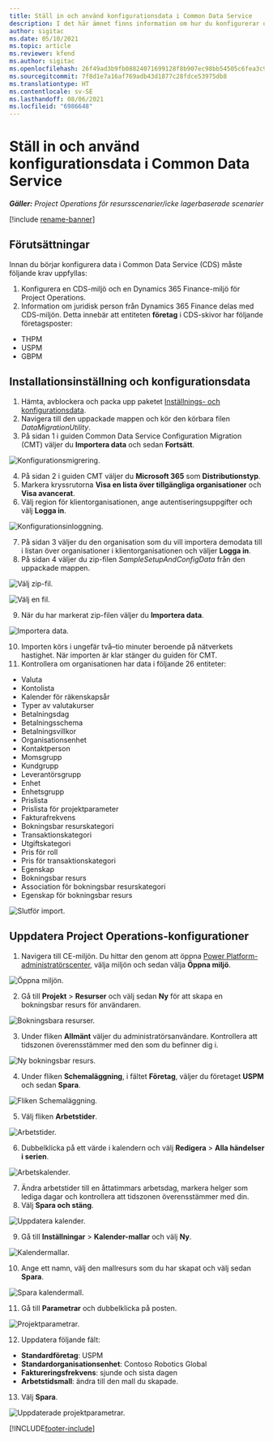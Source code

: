 ```yaml
---
title: Ställ in och använd konfigurationsdata i Common Data Service
description: I det här ämnet finns information om hur du konfigurerar och tillämpar konfigurationsdata i Project Operations.
author: sigitac
ms.date: 05/10/2021
ms.topic: article
ms.reviewer: kfend
ms.author: sigitac
ms.openlocfilehash: 26f49ad3b9fb08824071699128f8b907ec98bb54505c6fea3c97288cbaf31633
ms.sourcegitcommit: 7f8d1e7a16af769adb43d1877c28fdce53975db8
ms.translationtype: HT
ms.contentlocale: sv-SE
ms.lasthandoff: 08/06/2021
ms.locfileid: "6986648"
---
```

# <a name="set-up-and-apply-configuration-data-in-the-common-data-service"></a>Ställ in och använd konfigurationsdata i Common Data Service 

_**Gäller:** Project Operations för resursscenarier/icke lagerbaserade scenarier_

[!include [rename-banner](~/includes/cc-data-platform-banner.md)]

## <a name="prerequisites"></a>Förutsättningar

Innan du börjar konfigurera data i Common Data Service (CDS) måste följande krav uppfyllas:

1.  Konfigurera en CDS-miljö och en Dynamics 365 Finance-miljö för Project Operations.
2.  Information om juridisk person från Dynamics 365 Finance delas med CDS-miljön. Detta innebär att entiteten **företag** i CDS-skivor har följande företagsposter:
  - THPM
  - USPM
  - GBPM

## <a name="install-setup-and-configuration-data"></a>Installationsinställning och konfigurationsdata

1. Hämta, avblockera och packa upp paketet [Inställnings- och konfigurationsdata](https://download.microsoft.com/download/e/2/d/e2da6c98-d5dd-450c-aabe-fd6bf2ba374b/ProjOpsSampleSetupData-%20Integrated%20Latest.zip).
2. Navigera till den uppackade mappen och kör den körbara filen *DataMigrationUtility*.
3. På sidan 1 i guiden Common Data Service Configuration Migration (CMT) väljer du **Importera data** och sedan **Fortsätt**.

![Konfigurationsmigrering.](./media/1ConfigurationMigration.png)

4. På sidan 2 i guiden CMT väljer du **Microsoft 365** som **Distributionstyp**.
5. Markera kryssrutorna **Visa en lista över tillgängliga organisationer** och **Visa avancerat**.
6. Välj region för klientorganisationen, ange autentiseringsuppgifter och välj **Logga in**.

![Konfigurationsinloggning.](./media/2ConfigurationSignin.png)

7. På sidan 3 väljer du den organisation som du vill importera demodata till i listan över organisationer i klientorganisationen och väljer **Logga in**.
8. På sidan 4 väljer du zip-filen *SampleSetupAndConfigData* från den uppackade mappen.

![Välj zip-fil.](./media/3ZipFile.png)

![Välj en fil.](./media/4SelectAFile.png)

9. När du har markerat zip-filen väljer du **Importera data**.

![Importera data.](./media/5ImportData.png)

10. Importen körs i ungefär två–tio minuter beroende på nätverkets hastighet. När importen är klar stänger du guiden för CMT. 
11. Kontrollera om organisationen har data i följande 26 entiteter:

  - Valuta
  - Kontolista
  - Kalender för räkenskapsår
  - Typer av valutakurser
  - Betalningsdag
  - Betalningsschema
  - Betalningsvillkor
  - Organisationsenhet
  - Kontaktperson
  - Momsgrupp
  - Kundgrupp
  - Leverantörsgrupp
  - Enhet
  - Enhetsgrupp
  - Prislista
  - Prislista för projektparameter
  - Fakturafrekvens
  - Bokningsbar resurskategori
  - Transaktionskategori
  - Utgiftskategori
  - Pris för roll
  - Pris för transaktionskategori
  - Egenskap
  - Bokningsbar resurs
  - Association för bokningsbar resurskategori
  - Egenskap för bokningsbar resurs

![Slutför import.](./media/6CompleteImport.png)

## <a name="update-project-operations-configurations"></a>Uppdatera Project Operations-konfigurationer

1. Navigera till CE-miljön. Du hittar den genom att öppna [Power Platform-administratörscenter](https://admin.powerplatform.microsoft.com/environments), välja miljön och sedan välja **Öppna miljö**. 

![Öppna miljön.](./media/7OpenEnvironment.png)

2. Gå till **Projekt** > **Resurser** och välj sedan **Ny** för att skapa en bokningsbar resurs för användaren.

![Bokningsbara resurser.](./media/8BookableResources.png)

3. Under fliken **Allmänt** väljer du administratörsanvändare. Kontrollera att tidszonen överensstämmer med den som du befinner dig i. 

![Ny bokningsbar resurs.](./media/9NewBookableResource.png)

4. Under fliken **Schemaläggning**, i fältet **Företag**, väljer du företaget **USPM** och sedan **Spara**. 

![Fliken Schemaläggning.](./media/10SchedulingTab.png)

5. Välj fliken **Arbetstider**.  

![Arbetstider.](./media/11WorkHours.png)

6. Dubbelklicka på ett värde i kalendern och välj **Redigera** > **Alla händelser i serien**. 

![Arbetskalender.](./media/12WorkCalendar.png)

7. Ändra arbetstider till en åttatimmars arbetsdag, markera helger som lediga dagar och kontrollera att tidszonen överensstämmer med din. 
8. Välj **Spara och stäng**.

![Uppdatera kalender.](./media/13UpdateCalendar.png)

9. Gå till **Inställningar** > **Kalender-mallar** och välj **Ny**.
 
 ![Kalendermallar.](./media/14CalendarTemplates.png)
 
 10. Ange ett namn, välj den mallresurs som du har skapat och välj sedan **Spara**. 
 
 ![Spara kalendermall.](./media/15SaveCalendarTemplate.png)
 
 11. Gå till **Parametrar** och dubbelklicka på posten. 
 
 ![Projektparametrar.](./media/16ProjectParameters.png)
 
12. Uppdatera följande fält:

 - **Standardföretag**: USPM
 - **Standardorganisationsenhet**: Contoso Robotics Global
 - **Faktureringsfrekvens**: sjunde och sista dagen
 - **Arbetstidsmall**: ändra till den mall du skapade.

13. Välj **Spara**. 

![Uppdaterade projektparametrar.](./media/17UpdatedProjectParameters.png)


[!INCLUDE[footer-include](../includes/footer-banner.md)]
